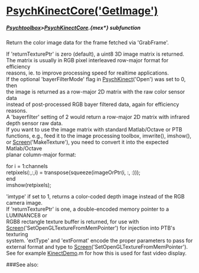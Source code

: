 # [PsychKinectCore('GetImage')](PsychKinectCore-GetImage) 
##### [Psychtoolbox](Psychtoolbox)>[PsychKinectCore](PsychKinectCore).{mex*} subfunction


Return the color image data for the frame fetched via 'GrabFrame'.  
  
If 'returnTexturePtr' is zero (default), a uint8 3D image matrix is returned.  
The matrix is usually in RGB pixel interleaved row-major format for efficiency  
reasons, ie. to improve processing speed for realtime applications.  
If the optional 'bayerFilterMode' flag in [PsychKinect](PsychKinect)('Open') was set to 0, then  
the image is returned as a row-major 2D matrix with the raw color sensor data  
instead of post-processed RGB bayer filtered data, again for efficiency reasons.  
A 'bayerfilter' setting of 2 would return a row-major 2D matrix with infrared  
depth sensor raw data.  
If you want to use the image matrix with standard Matlab/Octave or PTB  
functions, e.g., feed it to the image processing toolbox, imwrite(), imshow(),  
or [Screen](Screen)('MakeTexture'), you need to convert it into the expected Matlab/Octave  
planar column-major format:  
  
for i = 1:channels  
   retpixels(:,:,i) = transpose(squeeze(imageOrPtr(i, :, :)));  
end  
imshow(retpixels);  
  
'imtype' if set to 1, returns a color-coded depth image instead of the RGB  
camera image.  
If 'returnTexturePtr' is one, a double-encoded memory pointer to a LUMINANCE8 or  
RGB8 rectangle texture buffer is returned, for use with  
[Screen](Screen)('SetOpenGLTextureFromMemPointer') for injection into PTB's texturing  
system. 'extType' and 'extFormat' encode the proper parameters to pass for  
external format and type to [Screen](Screen)('SetOpenGLTextureFromMemPointer').  
See for example [KinectDemo](KinectDemo).m for how this is used for fast video display.  
  


###See also:

